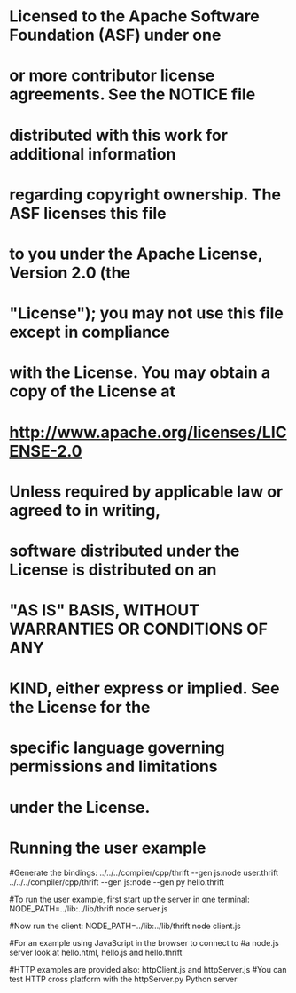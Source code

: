 # Licensed to the Apache Software Foundation (ASF) under one
# or more contributor license agreements. See the NOTICE file
# distributed with this work for additional information
# regarding copyright ownership. The ASF licenses this file
# to you under the Apache License, Version 2.0 (the
# "License"); you may not use this file except in compliance
# with the License. You may obtain a copy of the License at
#
#   http://www.apache.org/licenses/LICENSE-2.0
#
# Unless required by applicable law or agreed to in writing,
# software distributed under the License is distributed on an
# "AS IS" BASIS, WITHOUT WARRANTIES OR CONDITIONS OF ANY
# KIND, either express or implied. See the License for the
# specific language governing permissions and limitations
# under the License.
# Running the user example

#Generate the bindings:
../../../compiler/cpp/thrift --gen js:node user.thrift
../../../compiler/cpp/thrift --gen js:node --gen py hello.thrift

#To run the user example, first start up the server in one terminal:
NODE_PATH=../lib:../lib/thrift node server.js

#Now run the client:
NODE_PATH=../lib:../lib/thrift node client.js

#For an example using JavaScript in the browser to connect to 
#a node.js server look at hello.html, hello.js and hello.thrift

#HTTP examples are provided also: httpClient.js and httpServer.js
#You can test HTTP cross platform with the httpServer.py Python server
    
